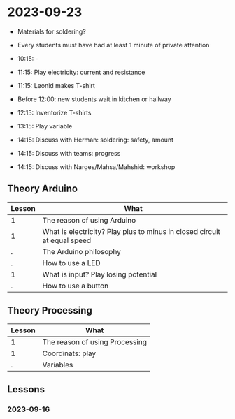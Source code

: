 # 2023-09-23

* Materials for soldering?

* Every students must have had at least 1 minute of private attention

* 10:15: -
* 11:15: Play electricity: current and resistance
* 11:15: Leonid makes T-shirt
* Before 12:00: new students wait in kitchen or hallway
* 12:15: Inventorize T-shirts
* 13:15: Play variable
* 14:15: Discuss with Herman: soldering: safety, amount
* 14:15: Discuss with teams: progress
* 14:15: Discuss with Narges/Mahsa/Mahshid: workshop

## Theory Arduino

Lesson|What
------|------------------------
1     |The reason of using Arduino
1     |What is electricity? Play plus to minus in closed circuit at equal speed
.     |The Arduino philosophy
.     |How to use a LED
1     |What is input? Play losing potential
.     |How to use a button

## Theory Processing

Lesson|What
------|------------------------
1     |The reason of using Processing
1     |Coordinats: play
.     |Variables

## Lessons

### 2023-09-16
